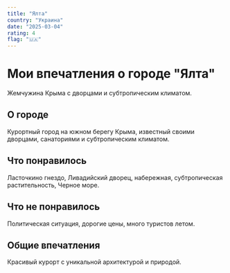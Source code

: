 ```yaml
---
title: "Ялта"
country: "Украина"
date: "2025-03-04"
rating: 4
flag: "🇺🇦"
---
```


# Мои впечатления о городе "Ялта"

Жемчужина Крыма с дворцами и субтропическим климатом.

## О городе

Курортный город на южном берегу Крыма, известный своими дворцами, санаториями и субтропическим климатом.

## Что понравилось

Ласточкино гнездо, Ливадийский дворец, набережная, субтропическая растительность, Черное море.

## Что не понравилось

Политическая ситуация, дорогие цены, много туристов летом.

## Общие впечатления

Красивый курорт с уникальной архитектурой и природой.
